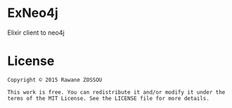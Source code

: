 # ExNeo4j

Elixir client to neo4j

# License

    Copyright © 2015 Rawane ZOSSOU

    This work is free. You can redistribute it and/or modify it under the terms of the MIT License. See the LICENSE file for more details.

